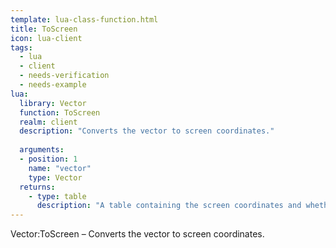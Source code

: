 ```yaml
---
template: lua-class-function.html
title: ToScreen
icon: lua-client
tags:
  - lua
  - client
  - needs-verification
  - needs-example
lua:
  library: Vector
  function: ToScreen
  realm: client
  description: "Converts the vector to screen coordinates."
  
  arguments:
  - position: 1
    name: "vector"
    type: Vector
  returns:
    - type: table
      description: "A table containing the screen coordinates and whether it is visible."
---
```


<div class="lua__search__keywords">
Vector:ToScreen &#x2013; Converts the vector to screen coordinates.
</div>
